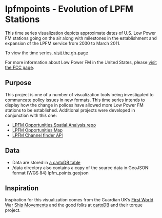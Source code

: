 # lpfmpoints -  Evolution of LPFM Stations 

This time series visualization depicts approximate dates of U.S. Low Power FM stations going on the air along with milestones in the establishment and expansion of the LPFM service from 2000 to March 2011. 

To view the time series, [visit the gh-page][ghp] 

For more information about Low Power FM in the United States, please [visit the FCC page][lpfm].

## Purpose

This project is one of a number of visualization tools being investigated to communcate policy issues in new formats. This time series intends to display how the change in polices have allowed more Low Power FM stations to be established. Additional projects were developed in conjunction with this one:

* [LPFM Opportunities Spatial Analysis repo][lpfmrepo] 
* [LPFM Opportunities Map][lpfmmap]
* [LPFM Channel finder API][api]
  
## Data
  
  * Data are stored in [a cartoDB table][cartodb] 
  * /data directory also contains a copy of the source data in GeoJSON format (WGS 84) lpfm_points.geojson 
  
## Inspiration
  
Inspiration for this visualization comes from the Guardian UK’s [First World War Ship Movements][guk] and the good folks at [cartoDB][cdb] and their torque project. 
  
  [ghp]:http://fcc.github.com/lpfmpoints/lpfmpoint.html 
  [lpfm]: http://www.fcc.gov/encyclopedia/low-power-fm-broadcast-radio-stations-lpfm 
  [lpfmrepo]: https://github.com/FCC/lpfm
  [lpfmmap]: http://www.fcc.gov/maps/low_power_fm_opportunities_wo_2nd
  [api]: http://www.fcc.gov/developers/lpfm-api
  [cartodb]: https://fcc.cartodb.com/tables/lpfm_point/public
  [guk]: http://www.guardian.co.uk/news/datablog/interactive/2012/oct/01/first-world-war-royal-navy-ships-mapped 
  [cdb]: http://cartodb.com 
